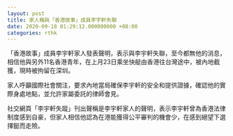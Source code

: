 ```yaml
---
layout: post
title: 家人稱與「香港故事」成員李宇軒失聯
date: 2020-09-18 01:29:12.000000000 +08:00
categories: rthk
---
```


「香港故事」成員李宇軒家人發表聲明，表示與李宇軒失聯，至今都無他的消息，相信他與另外11名香港青年，在上月23日乘坐快艇由香港往台灣途中，被內地截獲，現時被拘留在深圳。

家人呼籲國際社會關注，要求內地當局確保李宇軒的安全和提供證據，確認他的實際身處地點，並允許家屬委託的律師會見。

社交網頁「李宇軒失蹤」刊出聲稱是李宇軒家人的聲明，表示李宇軒曾為香港法律制度感到自豪，但家人相信他認為在港能獲得公平審判的機會少，在感到絕望下選擇鋌而走險。
